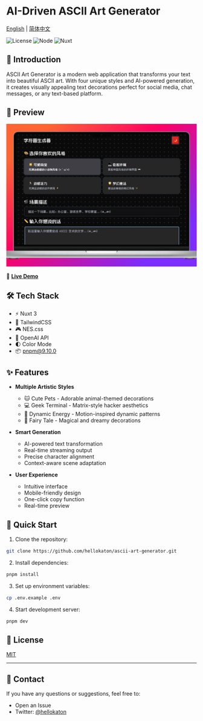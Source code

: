# AI-Driven ASCII Art Generator

[English](README.md) | [简体中文](README_zh.md)

![License](https://img.shields.io/badge/license-MIT-blue.svg)
![Node](https://img.shields.io/badge/node-%3E%3D18.0.0-brightgreen.svg)
![Nuxt](https://img.shields.io/badge/nuxt-3.x-00DC82.svg)

## 🎨 Introduction

ASCII Art Generator is a modern web application that transforms your text into beautiful ASCII art. With four unique styles and AI-powered generation, it creates visually appealing text decorations perfect for social media, chat messages, or any text-based platform.

## 📸 Preview

![snipate_1.png](screenshots/snipate_1.png)

🌈 **[Live Demo](https://nes-ascii-app.vercel.app)**

## 🛠️ Tech Stack

- ⚡ Nuxt 3
- 🎨 TailwindCSS
- 🎮 NES.css
- 🤖 OpenAI API
- 🌓 Color Mode
- 📦 pnpm@9.10.0

## ✨ Features

- **Multiple Artistic Styles**

  - 🐱 Cute Pets - Adorable animal-themed decorations
  - 💻 Geek Terminal - Matrix-style hacker aesthetics
  - 🏃 Dynamic Energy - Motion-inspired dynamic patterns
  - 🌟 Fairy Tale - Magical and dreamy decorations

- **Smart Generation**

  - AI-powered text transformation
  - Real-time streaming output
  - Precise character alignment
  - Context-aware scene adaptation

- **User Experience**
  - Intuitive interface
  - Mobile-friendly design
  - One-click copy function
  - Real-time preview

## 🚀 Quick Start

1. Clone the repository:

```bash
git clone https://github.com/hellokaton/ascii-art-generator.git
```

2. Install dependencies:

```bash
pnpm install
```

3. Set up environment variables:

```bash
cp .env.example .env
```

4. Start development server:

```bash
pnpm dev
```

## 📝 License

[MIT](LICENSE)

---

## 📮 Contact

If you have any questions or suggestions, feel free to:

- Open an Issue
- Twitter: [@hellokaton](https://x.com/hellokaton)
